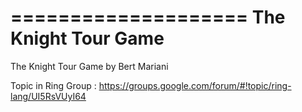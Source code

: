 ====================
The Knight Tour Game
====================

The Knight Tour Game by Bert Mariani

Topic in Ring Group : https://groups.google.com/forum/#!topic/ring-lang/UI5RsVUyI64